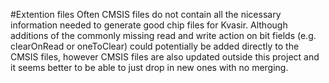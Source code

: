 #Extention files
Often CMSIS files do not contain all the nicessary information needed to generate good chip files for Kvasir. 
Although additions of the commonly missing read and write action on bit fields (e.g. clearOnRead or oneToClear) could potentially be added directly to the CMSIS files, however CMSIS files are also updated outside this project and it seems better to be able to just drop in new ones with no merging.
